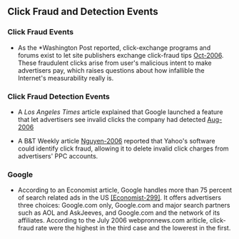 ## Click Fraud and Detection Events

### Click Fraud Events
- As the *Washington Post reported, click-exchange programs and forums exist to let site publishers exchange click-fraud tips [Oct-2006](http://www.washingtonpost.com/wp-dyn/content/article/2006/10/21/AR2006102100936.html). These fraudulent clicks arise from user's malicious intent to make advertisers pay, which raises questions about how infallible the Internet's measurability really is.


### Click Fraud Detection Events
- A *Los Angeles Times* article explained that Google launched a feature that let advertisers see invalid clicks the company had detected [Aug-2006](http://articles.latimes.com/2006/aug/03/business/fi-briefs3.5)

- A B&T Weekly article [Nguyen-2006](http://connection.ebscohost.com/c/articles/23591135/online-giants-failing-educate-market-click-fraud) reported that Yahoo's software could identify click fraud, allowing it to delete invalid click charges from advertisers' PPC accounts. 

### Google
- According to an Economist article, Google handles more than 75 percent of search related ads in the US [[Economist-299]](http://www.economist.com/node/14637206).  It offers advertisers three choices: Google.com only, Google.com and major search partners such as AOL and AskJeeves, and Google.com and the network of its affiliates.  According to the July 2006 webpronnews.com ariticle, click-fraud rate were the highest in the third case and the lowerest in the first. 
